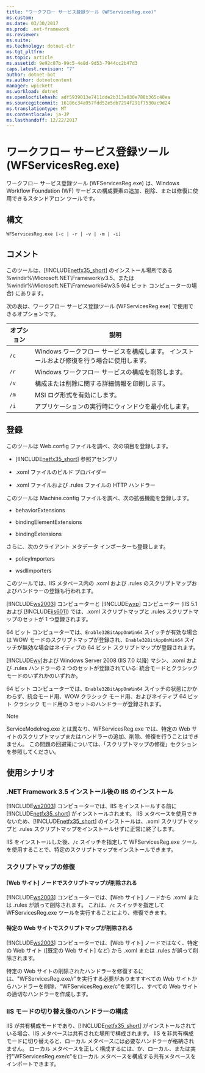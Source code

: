 ```yaml
---
title: "ワークフロー サービス登録ツール (WFServicesReg.exe)"
ms.custom: 
ms.date: 03/30/2017
ms.prod: .net-framework
ms.reviewer: 
ms.suite: 
ms.technology: dotnet-clr
ms.tgt_pltfrm: 
ms.topic: article
ms.assetid: 9e92c87b-99c5-4e8d-9d53-7944cc2b47d3
caps.latest.revision: "7"
author: dotnet-bot
ms.author: dotnetcontent
manager: wpickett
ms.workload: dotnet
ms.openlocfilehash: adf5939013e7411dde2b313a030e788b365c40ea
ms.sourcegitcommit: 16186c34a957fdd52e5db7294f291f7530ac9d24
ms.translationtype: MT
ms.contentlocale: ja-JP
ms.lasthandoff: 12/22/2017
---
```

# <a name="workflow-service-registration-tool-wfservicesregexe"></a>ワークフロー サービス登録ツール (WFServicesReg.exe)
ワークフロー サービス登録ツール (WFServicesReg.exe) は、Windows Workflow Foundation (WF) サービスの構成要素の追加、削除、または修復に使用できるスタンドアロン ツールです。  
  
## <a name="syntax"></a>構文  
  
```  
WFServicesReg.exe [-c | -r | -v | -m | -i]  
```  
  
## <a name="remarks"></a>コメント  
 このツールは、[!INCLUDE[netfx35_short](../../../includes/netfx35-short-md.md)] のインストール場所である %windir%\Microsoft.NET\Framework\v3.5、または %windir%\Microsoft.NET\Framework64\v3.5 (64 ビット コンピューターの場合) にあります。  
  
 次の表は、ワークフロー サービス登録ツール (WFServicesReg.exe) で使用できるオプションです。  
  
|オプション|説明|  
|------------|-----------------|  
|`/c`|Windows ワークフロー サービスを構成します。 インストールおよび修復を行う場合に使用します。|  
|`/r`|Windows ワークフロー サービスの構成を削除します。|  
|`/v`|構成または削除に関する詳細情報を印刷します。|  
|`/m`|MSI ログ形式を有効にします。|  
|`/i`|アプリケーションの実行時にウィンドウを最小化します。|  
  
## <a name="registration"></a>登録  
 このツールは Web.config ファイルを調べ、次の項目を登録します。  
  
-   [!INCLUDE[netfx35_short](../../../includes/netfx35-short-md.md)] 参照アセンブリ  
  
-   .xoml ファイルのビルド プロバイダー  
  
-   .xoml ファイルおよび .rules ファイルの HTTP ハンドラー  
  
 このツールは Machine.config ファイルを調べ、次の拡張機能を登録します。  
  
-   behaviorExtensions  
  
-   bindingElementExtensions  
  
-   bindingExtensions  
  
 さらに、次のクライアント メタデータ インポーターも登録します。  
  
-   policyImporters  
  
-   wsdlImporters  
  
 このツールでは、IIS メタベース内の .xoml および .rules のスクリプトマップおよびハンドラーの登録も行われます。  
  
 [!INCLUDE[ws2003](../../../includes/ws2003-md.md)] コンピューターと [!INCLUDE[wxp](../../../includes/wxp-md.md)] コンピューター (IIS 5.1 および [!INCLUDE[iis601](../../../includes/iis601-md.md)]) では、.xoml スクリプトマップと .rules スクリプトマップのセットが 1 つ登録されます。  
  
 64 ビット コンピューターでは、`Enable32BitAppOnWin64` スイッチが有効な場合は WOW モードのスクリプトマップが登録され、`Enable32BitAppOnWin64` スイッチが無効な場合はネイティブの 64 ビット スクリプトマップが登録されます。  
  
 [!INCLUDE[wv](../../../includes/wv-md.md)]および Windows Server 2008 (IIS 7.0 以降) マシン、.xoml および .rules ハンドラーの 2 つのセットが登録されている: 統合モードとクラシック モードのいずれかのいずれか。  
  
 64 ビット コンピューターでは、`Enable32BitAppOnWin64` スイッチの状態にかかわらず、統合モード用、WOW クラシック モード用、およびネイティブ 64 ビット クラシック モード用の 3 セットのハンドラーが登録されます。  
  
> [!NOTE]
>  ServiceModelreg.exe とは異なり、WFServicesReg.exe では、特定の Web サイトのスクリプトマップまたはハンドラーの追加、削除、修復を行うことはできません。 この問題の回避策については、「スクリプトマップの修復」セクションを参照してください。  
  
## <a name="usage-scenarios"></a>使用シナリオ  
  
### <a name="installing-iis-after-net-framework-35-is-installed"></a>.NET Framework 3.5 インストール後の IIS のインストール  
 [!INCLUDE[ws2003](../../../includes/ws2003-md.md)] コンピューターでは、IIS をインストールする前に [!INCLUDE[netfx35_short](../../../includes/netfx35-short-md.md)] がインストールされます。 IIS メタベースを使用できないため、[!INCLUDE[netfx35_short](../../../includes/netfx35-short-md.md)] のインストールは、.xoml スクリプトマップと .rules スクリプトマップをインストールせずに正常に終了します。  
  
 IIS をインストールした後、`/c` スイッチを指定して WFServicesReg.exe ツールを使用することで、特定のスクリプトマップをインストールできます。  
  
### <a name="repairing-the-scriptmaps"></a>スクリプトマップの修復  
  
#### <a name="scriptmap-deleted-under-web-sites-node"></a>[Web サイト] ノードでスクリプトマップが削除される  
 [!INCLUDE[ws2003](../../../includes/ws2003-md.md)] コンピューターでは、[Web サイト] ノードから .xoml または .rules が誤って削除されます。 これは、`/c` スイッチを指定して WFServicesReg.exe ツールを実行することにより、修復できます。  
  
#### <a name="scriptmap-deleted-under-a-particular-web-site"></a>特定の Web サイトでスクリプトマップが削除される  
 [!INCLUDE[ws2003](../../../includes/ws2003-md.md)] コンピューターでは、[Web サイト] ノードではなく、特定の Web サイト ([既定の Web サイト] など) から .xoml または .rules が誤って削除されます。  
  
 特定の Web サイトの削除されたハンドラーを修復するには、"WFServicesReg.exe/r"を実行する必要がありますすべての Web サイトからハンドラーを削除、"WFServicesReg.exe/c"を実行し、すべての Web サイトの適切なハンドラーを作成します。  
  
### <a name="configuring-handlers-after-switching-iis-mode"></a>IIS モードの切り替え後のハンドラーの構成  
 IIS が共有構成モードであり、[!INCLUDE[netfx35_short](../../../includes/netfx35-short-md.md)] がインストールされている場合、IIS メタベースは共有された場所で構成されます。 IIS を非共有構成モードに切り替えると、ローカル メタベースには必要なハンドラーが格納されません。 ローカル メタベースを正しく構成するには、か、ローカル、または実行"WFServicesReg.exe/c"をローカル メタベースを構成する共有メタベースをインポートできます。
